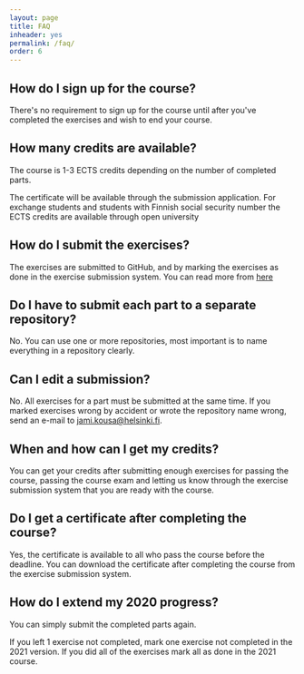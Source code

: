 ```yaml
---
layout: page
title: FAQ
inheader: yes
permalink: /faq/
order: 6
---
```


## How do I sign up for the course? ##

There's no requirement to sign up for the course until after you've completed the exercises and wish to end your course.

<!-- Added a comment here for testing purposes -->

## How many credits are available? ##

The course is 1-3 ECTS credits depending on the number of completed parts. 

The certificate will be available through the submission application. For exchange students and students with Finnish social security number the ECTS credits are available through open university

## How do I submit the exercises? ##

The exercises are submitted to GitHub, and by marking the exercises as done in the exercise submission system. You can read more from [here](/exercises)

## Do I have to submit each part to a separate repository? ##

No. You can use one or more repositories, most important is to name everything in a repository clearly.

## Can I edit a submission? ##

No. All exercises for a part must be submitted at the same time. If you marked exercises wrong by accident or wrote the repository name wrong, send an e-mail to jami.kousa@helsinki.fi.

## When and how can I get my credits? ##

You can get your credits after submitting enough exercises for passing the course, passing the course exam and letting us know through the exercise submission system that you are ready with the course.

## Do I get a certificate after completing the course? ##

Yes, the certificate is available to all who pass the course before the deadline. You can download the certificate after completing the course from the exercise submission system.

## How do I extend my 2020 progress? ##

You can simply submit the completed parts again. 

If you left 1 exercise not completed, mark one exercise not completed in the 2021 version. If you did all of the exercises mark all as done in the 2021 course.
